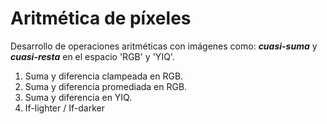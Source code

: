 # **Aritmética de píxeles**

Desarrollo de operaciones aritméticas con imágenes como: ***cuasi-suma*** y ***cuasi-resta*** en el espacio 'RGB' y 'YIQ'.

1. Suma y diferencia clampeada en RGB.
2. Suma y diferencia promediada en RGB.
3. Suma y diferencia en YIQ.
4. If-lighter / If-darker

